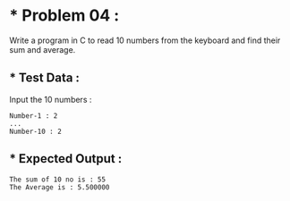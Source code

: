 # * Problem 04 :

Write a program in C to read 10 numbers from the keyboard and find their sum and average.

## * Test Data :

Input the 10 numbers :

    Number-1 : 2 
    ...
    Number-10 : 2

## * Expected Output :

    The sum of 10 no is : 55
    The Average is : 5.500000